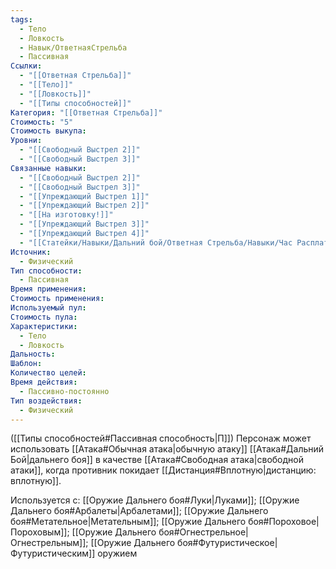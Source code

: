 ```yaml
---
tags:
  - Тело
  - Ловкость
  - Навык/ОтветнаяСтрельба
  - Пассивная
Ссылки:
  - "[[Ответная Стрельба]]"
  - "[[Тело]]"
  - "[[Ловкость]]"
  - "[[Типы способностей]]"
Категория: "[[Ответная Стрельба]]"
Стоимость: "5"
Стоимость выкупа:
Уровни:
  - "[[Свободный Выстрел 2]]"
  - "[[Свободный Выстрел 3]]"
Связанные навыки:
  - "[[Свободный Выстрел 2]]"
  - "[[Свободный Выстрел 3]]"
  - "[[Упреждающий Выстрел 1]]"
  - "[[Упреждающий Выстрел 2]]"
  - "[[На изготовку!]]"
  - "[[Упреждающий Выстрел 3]]"
  - "[[Упреждающий Выстрел 4]]"
  - "[[Статейки/Навыки/Дальний бой/Ответная Стрельба/Навыки/Час Расплаты]]"
Источник:
  - Физический
Тип способности:
  - Пассивная
Время применения:
Стоимость применения:
Используемый пул:
Стоимость пула:
Характеристики:
  - Тело
  - Ловкость
Дальность:
Шаблон:
Количество целей:
Время действия:
  - Пассивно-постоянно
Тип воздействия:
  - Физический
---
```

([[Типы способностей#Пассивная способность|П]]) Персонаж может использовать [[Атака#Обычная атака|обычную атаку]] [[Атака#Дальний Бой|дальнего боя]] в качестве [[Атака#Свободная атака|свободной атаки]], когда противник покидает [[Дистанция#Вплотную|дистанцию: вплотную]].

Используется с: [[Оружие Дальнего боя#Луки|Луками]]; [[Оружие Дальнего боя#Арбалеты|Арбалетами]]; [[Оружие Дальнего боя#Метательное|Метательным]]; [[Оружие Дальнего боя#Пороховое|Пороховым]]; [[Оружие Дальнего боя#Огнестрельное|Огнестрельным]]; [[Оружие Дальнего боя#Футуристическое|Футуристическим]] оружием